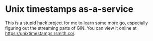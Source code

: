 # Unix timestamps as-a-service

This is a stupid hack project for me to learn some more go, especially figuring out the streaming parts of GIN. You can view it online at https://unixtimestamps.rsmith.co/.